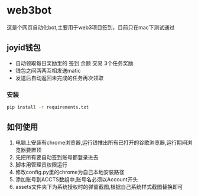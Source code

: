 # web3bot

这是个网页自动化bot,主要用于web3项目签到，目前只在mac下测试通过

## joyid钱包

- 自动领取每日奖励里的 签到 余额 交易 3个任务奖励
- 钱包之间两两互相发送matic
- 发送后自动返回未完成的任务再次领取

### 安装

```bash 00000000
pip install -r requirements.txt
```
## 如何使用

1. 电脑上安装有chrome浏览器,运行钱推出所有已打开的谷歌浏览器,运行期间浏览器要置顶
2. 先把所有要自动签到账号都登录进去
3. 脚本用管理员权限运行
4. 修改config.py里的chrome为自己本地安装路径
5. 添加账号到ACCTS数组中,账号名必须以Account开头
6. assets文件夹下为系统授权时的弹窗截图,根据自己系统样式截图替换即可



